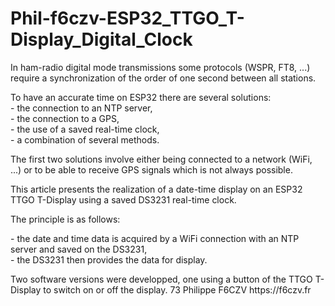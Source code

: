 # Phil-f6czv-ESP32_TTGO_T-Display_Digital_Clock
<!-- wp:paragraph -->
<p>In ham-radio digital mode transmissions some protocols (WSPR, FT8, ...) require a synchronization of the order of one second between all stations.</p>
<!-- /wp:paragraph -->

<!-- wp:paragraph -->
<p>To have an accurate time on ESP32 there are several solutions: <br> - the connection to an NTP server, <br>- the connection to a GPS, <br>- the use of a saved real-time clock,<br>- a combination of several methods.</p>
<!-- /wp:paragraph -->

<!-- wp:paragraph -->
<p>The first two solutions involve either being connected to a network (WiFi, ...) or to be able to receive GPS signals which is not always possible.</p>
<!-- /wp:paragraph -->

<!-- wp:paragraph -->
<p>This article presents the realization of a date-time display on an ESP32 TTGO T-Display using a saved DS3231 real-time clock.</p>
<!-- /wp:paragraph -->

<!-- wp:paragraph -->
<p>The principle is as follows:</p>
<!-- /wp:paragraph -->

<!-- wp:paragraph -->
<p>- the date and time data is acquired by a WiFi connection with an NTP server and saved on the DS3231, <br> - the DS3231 then provides the data for display.</p>
<!-- /wp:paragraph -->

<!-- wp:paragraph -->
<p>Two software versions were developped, one using a button of the TTGO T-Display to switch on or off the display.
    73 Philippe F6CZV
      https://f6czv.fr</p>
<!-- /wp:paragraph -->

